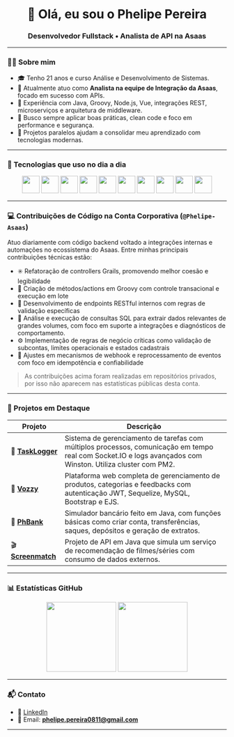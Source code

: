<h1 align="center">👋 Olá, eu sou o Phelipe Pereira</h1>
<h3 align="center">Desenvolvedor Fullstack • Analista de API na Asaas</h3>

---

### 👨‍💻 Sobre mim
- 🎓 Tenho 21 anos e curso Análise e Desenvolvimento de Sistemas.
- 💼 Atualmente atuo como **Analista na equipe de Integração da Asaas**, focado em sucesso com APIs.
- 🧠 Experiência com Java, Groovy, Node.js, Vue, integrações REST, microserviços e arquitetura de middleware.
- 🧰 Busco sempre aplicar boas práticas, clean code e foco em performance e segurança.
- 🚀 Projetos paralelos ajudam a consolidar meu aprendizado com tecnologias modernas.

---

### 🧰 Tecnologias que uso no dia a dia

<div align="center">
  <img src="https://cdn.jsdelivr.net/gh/devicons/devicon/icons/java/java-original.svg" height="40" />
  <img src="https://raw.githubusercontent.com/marwin1991/profile-technology-icons/refs/heads/main/icons/groovy.png" height="40" />
  <img src="https://cdn.jsdelivr.net/gh/devicons/devicon/icons/nodejs/nodejs-original.svg" height="40" />
  <img src="https://cdn.jsdelivr.net/gh/devicons/devicon/icons/vuejs/vuejs-original.svg" height="40" />
  <img src="https://cdn.jsdelivr.net/gh/devicons/devicon/icons/angularjs/angularjs-original.svg" height="40" />
  <img src="https://cdn.jsdelivr.net/gh/devicons/devicon/icons/javascript/javascript-original.svg" height="40" />
  <img src="https://cdn.jsdelivr.net/gh/devicons/devicon/icons/typescript/typescript-original.svg" height="40" />
  <img src="https://cdn.jsdelivr.net/gh/devicons/devicon/icons/html5/html5-original.svg" height="40" />
  <img src="https://cdn.jsdelivr.net/gh/devicons/devicon/icons/css3/css3-original.svg" height="40" />
  <img src="https://cdn.jsdelivr.net/gh/devicons/devicon/icons/postgresql/postgresql-original.svg" height="40" />
</div>

---
### 💻 Contribuições de Código na Conta Corporativa (`@Phelipe-Asaas`)

Atuo diariamente com código backend voltado a integrações internas e automações no ecossistema do Asaas. Entre minhas principais contribuições técnicas estão:

- ✳️ Refatoração de controllers Grails, promovendo melhor coesão e legibilidade
- 🔁 Criação de métodos/actions em Groovy com controle transacional e execução em lote
- 📡 Desenvolvimento de endpoints RESTful internos com regras de validação específicas
- 📑 Análise e execução de consultas SQL para extrair dados relevantes de grandes volumes, com foco em suporte a integrações e diagnósticos de comportamento.
- ⚙️ Implementação de regras de negócio críticas como validação de subcontas, limites operacionais e estados cadastrais
- 🔄 Ajustes em mecanismos de webhook e reprocessamento de eventos com foco em idempotência e confiabilidade

> As contribuições acima foram realizadas em repositórios privados, por isso não aparecem nas estatísticas públicas desta conta.

---

### 🧩 Projetos em Destaque

| Projeto | Descrição |
|--------|-----------|
| 🔧 [**TaskLogger**](https://github.com/Phelipe-Pereira/TaskLogger) | Sistema de gerenciamento de tarefas com múltiplos processos, comunicação em tempo real com Socket.IO e logs avançados com Winston. Utiliza cluster com PM2. |
| 🛒 [**Vozzy**](https://github.com/Phelipe-Pereira/Vozzy) | Plataforma web completa de gerenciamento de produtos, categorias e feedbacks com autenticação JWT, Sequelize, MySQL, Bootstrap e EJS. |
| 🏦 [**PhBank**](https://github.com/Phelipe-Pereira/PhBank) | Simulador bancário feito em Java, com funções básicas como criar conta, transferências, saques, depósitos e geração de extratos. |
| 🎬 [**Screenmatch**](https://github.com/Phelipe-Pereira/screenmatch-sem-web) | Projeto de API em Java que simula um serviço de recomendação de filmes/séries com consumo de dados externos. |

---

### 📊 Estatísticas GitHub

<p align="center">
  <img src="https://github-readme-stats.vercel.app/api?username=Phelipe-Pereira&show_icons=true&theme=midnight-purple&count_private=true" height="160"/>
  <img src="https://github-readme-stats.vercel.app/api/top-langs/?username=Phelipe-Pereira&layout=compact&theme=midnight-purple" height="160"/>
</p>

---

### 📬 Contato

- 💼 [LinkedIn](https://www.linkedin.com/in/phelipe-pereira/)
- 📧 Email: **phelipe.pereira0811@gmail.com**

---
